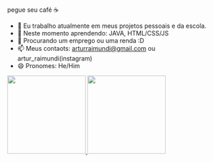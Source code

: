 pegue seu café ☕

- 🔭 Eu trabalho atualmente em meus projetos pessoais e da escola.
- 🌱 Neste momento aprendendo: JAVA, HTML/CSS/JS 
- 🤔 Procurando um emprego ou uma renda :D
- 📫 Meus contaots: arturraimundi@gmail.com ou artur_raimundi(instagram)
- 😄 Pronomes: He/Him


<div>
<a href="https://github.com/arturraimundi">
<img height="180em" src="https://github-readme-stats.vercel.app/api/top-langs/?username=arturraimundi&layout=compact&langs_count=7&theme=dracula"/>
<img height="180em" src="https://github-readme-stats.vercel.app/api?username=arturaimundi&show_icons=true&theme=dracula&include_all_commits=true&count_private=true"/>
</div>
